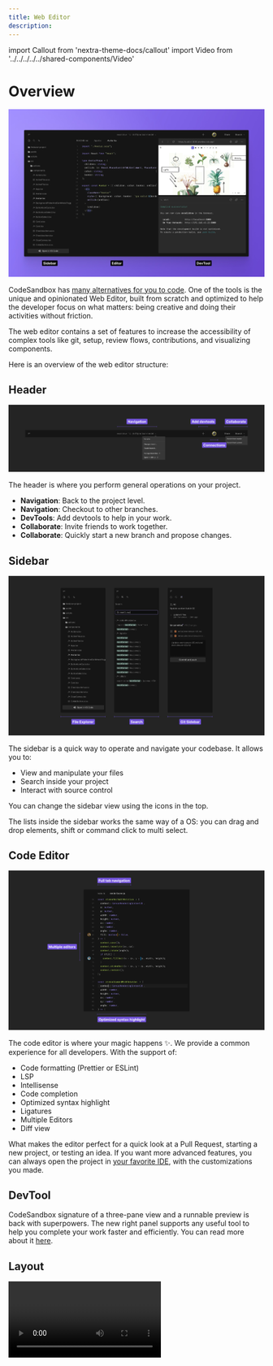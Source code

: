 ```yaml
---
title: Web Editor
description:
---
```


import Callout from 'nextra-theme-docs/callout'
import Video from '../../../../../shared-components/Video'

# Overview

![The web editor](../images/overview-web.jpg)

CodeSandbox has [many alternatives for you to code](linktoiosandvscode). One of the tools is the unique and opinionated Web Editor, built from scratch and optimized to help the developer focus on what matters: being creative and doing their activities without friction. 

The web editor contains a set of features to increase the accessibility of complex tools like git, setup, review flows, contributions, and visualizing components. 

Here is an overview of the web editor structure:

## Header

![The web editor](../images/overview-header.jpg)

The header is where you perform general operations on your project.

- **Navigation**: Back to the project level.
- **Navigation**: Checkout to other branches.
- **DevTools**: Add devtools to help in your work. 
- **Collaborate**: Invite friends to work together.
- **Collaborate**: Quickly start a new branch and propose changes.


## Sidebar

![The web editor](../images/overview-sidebar.jpg)

The sidebar is a quick way to operate and navigate your codebase. It allows you to:

- View and manipulate your files
- Search inside your project
- Interact with source control

You can change the sidebar view using the icons in the top. 

<Callout emoji="★">
    The lists inside the sidebar works the same way of a OS: you can drag and drop elements, shift or command click to multi select.  
</Callout>

## Code Editor

![The web editor](../images/overview-editor.jpg)

The code editor is where your magic happens ✨. We provide a common experience for all developers. With the support of:

- Code formatting (Prettier or ESLint)
- LSP
- Intellisense
- Code completion
- Optimized syntax highlight
- Ligatures
- Multiple Editors
- Diff view

What makes the editor perfect for a quick look at a Pull Request, starting a new project, or testing an idea. If you want more advanced features, you can always open the project in [your favorite IDE](vscodeguide), with the customizations you made.

## DevTool

CodeSandbox signature of a three-pane view and a runnable preview is back with superpowers. The new right panel supports any useful tool to help you complete your work faster and efficiently. You can read more about it [here](https://codesandbox.io/docs/devtools).

## Layout

<Video src="../../overview-resize.mp4" />

CodeSandbox Web Editor allows you to customize the three-panel layout to maximize the space for the task you are working on. Hover the mouse near the edge of each column to see the resize cursor; click and hold to change the layout. 

After reaching the proportional limit, if you keep dragging, you can hide the entire column. 

<kbd>Cmd/Ctrl</kbd> <kbd>B</kbd> hide the Sidebar
<kbd>Cmd/Ctrl</kbd> <kbd>.</kbd> hide the DevTools 
